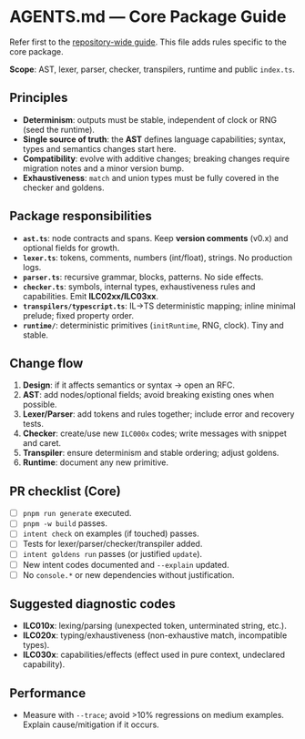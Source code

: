 # AGENTS.md — Core Package Guide

Refer first to the [repository-wide guide](../../AGENTS.md). This file adds rules specific to the core package.

**Scope**: AST, lexer, parser, checker, transpilers, runtime and public `index.ts`.

## Principles

- **Determinism**: outputs must be stable, independent of clock or RNG (seed the runtime).
- **Single source of truth**: the **AST** defines language capabilities; syntax, types and semantics changes start here.
- **Compatibility**: evolve with additive changes; breaking changes require migration notes and a minor version bump.
- **Exhaustiveness**: `match` and union types must be fully covered in the checker and goldens.

## Package responsibilities

- **`ast.ts`**: node contracts and spans. Keep **version comments** (v0.x) and optional fields for growth.
- **`lexer.ts`**: tokens, comments, numbers (int/float), strings. No production logs.
- **`parser.ts`**: recursive grammar, blocks, patterns. No side effects.
- **`checker.ts`**: symbols, internal types, exhaustiveness rules and capabilities. Emit **ILC02xx/ILC03xx**.
- **`transpilers/typescript.ts`**: IL→TS deterministic mapping; inline minimal prelude; fixed property order.
- **`runtime/`**: deterministic primitives (`initRuntime`, RNG, clock). Tiny and stable.

## Change flow

1. **Design**: if it affects semantics or syntax → open an RFC.
2. **AST**: add nodes/optional fields; avoid breaking existing ones when possible.
3. **Lexer/Parser**: add tokens and rules together; include error and recovery tests.
4. **Checker**: create/use new `ILC000x` codes; write messages with snippet and caret.
5. **Transpiler**: ensure determinism and stable ordering; adjust goldens.
6. **Runtime**: document any new primitive.

## PR checklist (Core)

- [ ] `pnpm run generate` executed.
- [ ] `pnpm -w build` passes.
- [ ] `intent check` on examples (if touched) passes.
- [ ] Tests for lexer/parser/checker/transpiler added.
- [ ] `intent goldens run` passes (or justified `update`).
- [ ] New intent codes documented and `--explain` updated.
- [ ] No `console.*` or new dependencies without justification.

## Suggested diagnostic codes

- **ILC010x**: lexing/parsing (unexpected token, unterminated string, etc.).
- **ILC020x**: typing/exhaustiveness (non-exhaustive match, incompatible types).
- **ILC030x**: capabilities/effects (effect used in pure context, undeclared capability).

## Performance

- Measure with `--trace`; avoid >10% regressions on medium examples. Explain cause/mitigation if it occurs.
